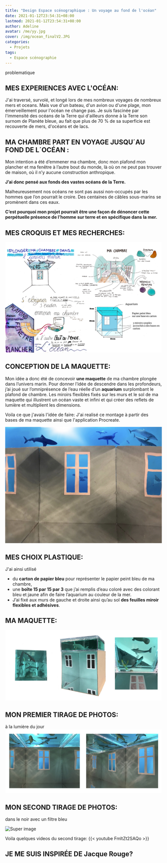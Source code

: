 ```yaml
---
title: "Design Espace scénographique : Un voyage au fond de l'océan"
date: 2021-01-12T23:54:31+08:00
lastmod: 2021-01-12T23:54:31+08:00
author: Adeline
avatar: /me/yy.jpg
cover: /img/ocean_finalV2.JPG
categories:
  - Projets
tags:
  - Espace scénographie
---
```


problematique

<!--more-->

## MES EXPERIENCES AVEC L'OCÉAN:
J'ai traversé, survolé, et longé lors de mes nombreux voyages de nombreux mers et oceans. Mais vue d'un bateau, d'un avion ou d'une plage, mon émerveillement pour l'océan ne change pas. Je suis fascinée par l'immensité des océans de la Terre qui d'ailleurs donne à la Terre son surnom de Planète bleue, au fait que plus de 70 % de sa superficie est recouverte de mers, d'océans et de lacs. 
 
 
 
## MA CHAMBRE PART EN VOYAGE JUSQU´AU FOND DE L´OCÉAN :

Mon intention a été d’emmener ma chambre, donc mon plafond mon plancher et ma fenêtre à l’autre bout du monde, là où on ne peut pas trouver de maison, où il n’y aucune construction anthropique. 

**J’ai donc pensé aux fonds des vastes océans de la Terre.**

Malheureusement nos océans ne sont pas aussi non-occupés par les hommes que l’on pourrait le croire. Des centaines de câbles sous-marins se promènent dans ces eaux.

**C’est pourquoi mon projet pourrait être une façon de dénoncer cette perpétuelle présence de l’homme sur terre et en spécifique dans la mer.**


## MES CROQUIS ET MES RECHERCHES:
![Super image](/img/planche_ocean_montage.PNG)

## CONCEPTION DE LA MAQUETTE:
Mon idée a donc été de concevoir **une maquette** de ma chambre plongée dans l’univers marin.
Pour donner l’idée de descendre dans les profondeurs, j’ai joué sur l’omniprésence de l’eau réelle d’un **aquarium** surplombant le plafond de chambre. Les miroirs flexibles fixés sur les murs et le sol de ma maquette qui illustrent un océan vaste et infini et qui créer des reflets de lumière et multiplient les dimensions.

Voila ce que j'avais l'idée de faire:
J'ai realisé ce montage à partir des bases de ma maquette ainsi que l'application Procreate.


![Super image](/img/ocean_final.jpg)

## MES CHOIX PLASTIQUE:
J'ai ainsi utilisé
- du **carton de papier bleu** pour représenter le papier peint bleu de ma chambre,
- une **boîte 15 par 15 par 3** que j’ai remplis d’eau coloré avec des colorant bleu et jaune afin de faire l’aquarium au couleur de la mer.
- J’ai fixé aux murs de gauche et droite ainsi qu’au sol **des feuilles miroir flexibles et adhésives**. 

## MA MAQUETTE:

![Super image](/img/vue_exterieur_ocean.jpg)


## MON PREMIER TIRAGE DE PHOTOS:
à la lumière du jour
![Super image](/img/premier_shoot.jpg)

## MON SECOND TIRAGE DE PHOTOS:
dans le noir avec un filtre bleu


![Super image](/img/deuxième_shoot_ocean.PNG)


Voila quelques videos du second tirage:
{{< youtube FmltZt2SAQo >}}

## JE ME SUIS INSPIRÉE DE Jacque Rouge?
